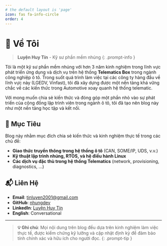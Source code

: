 ```yaml
---
# the default layout is 'page'
icon: fas fa-info-circle
order: 4
---
```


# 🚗 Về Tôi

> **Luyện Huy Tín** - Kỹ sư phần mềm nhúng
{: .prompt-info }

Tôi là một kỹ sư phần mềm nhúng với hơn 3 năm kinh nghiệm trong lĩnh vực phát triển ứng dụng và dịch vụ trên hệ thống **Telematics Box** trong ngành công nghiệp ô tô. Trong suốt quá trình làm việc tại các công ty hàng đầu về lĩnh vực này (LGEDV, Vinfast), tôi đã xây dựng được một nền tảng khá vững chắc về các kiến thức trong Automotive xoay quanh hệ thống telematic.

Với mong muốn chia sẻ kiến thức và đóng góp một phần nhỏ vào sự phát triển của cộng đồng lập trình viên trong ngành ô tô, tôi đã tạo nên blog này như một nền tảng học tập và kết nối.

## 🎯 Mục Tiêu

Blog này nhằm mục đích chia sẻ kiến thức và kinh nghiệm thực tế trong các chủ đề:

- **Giao thức truyền thông trong hệ thống ô tô** (CAN, SOME/IP, UDS, v.v.)
- **Kỹ thuật lập trình nhúng, RTOS, và hệ điều hành Linux**
- **Các dịch vụ đặc thù trong hệ thống Telematics** (network, provisioning, diagnostics, ...)

## 📬 Liên Hệ

- **Email**: tinluyen2001@gmail.com
- **GitHub**: [nhungdev](https://github.com/nhungdev)
- **LinkedIn**: [Luyện Huy Tín](https://www.linkedin.com/in/luyenhuytin1112/)
- **English**: Conversational

---

> **💡 Ghi chú**: Mọi nội dung trên blog đều dựa trên kinh nghiệm làm việc thực tế, được kiểm chứng kỹ lưỡng và cập nhật định kỳ để đảm bảo tính chính xác và hữu ích cho người đọc.
{: .prompt-tip }
